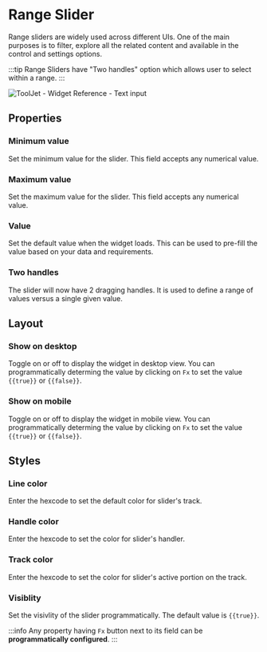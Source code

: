 # Range Slider

Range sliders are widely used across different UIs. One of the main purposes is to filter, explore all the related content and available in the control and settings options.

:::tip
Range Sliders have "Two handles" option which allows user to select within a range.
:::

<div style={{textAlign: 'center'}}>

![ToolJet - Widget Reference - Text input](/img/widgets/range-slider/range_slider.png)

</div>

## Properties

### Minimum value

Set the minimum value for the slider. This field accepts any numerical value.

### Maximum value

Set the maximum value for the slider. This field accepts any numerical value.

### Value

Set the default value when the widget loads. This can be used to pre-fill the value based on your data and requirements.

### Two handles

The slider will now have 2 dragging handles. It is used to define a range of values versus a single given value.

## Layout

### Show on desktop

Toggle on or off to display the widget in desktop view. You can programmatically determing the value by clicking on `Fx` to set the value `{{true}}` or `{{false}}`.
### Show on mobile

Toggle on or off to display the widget in mobile view. You can programmatically determing the value by clicking on `Fx` to set the value `{{true}}` or `{{false}}`.

## Styles

### Line color

Enter the hexcode to set the default color for slider's track. 
### Handle color

Enter the hexcode to set the color for slider's handler. 
### Track color

Enter the hexcode to set the color for slider's active portion on the track. 
### Visiblity

Set the visivlity of the slider programmatically. The default value is `{{true}}`.


:::info
Any property having `Fx` button next to its field can be **programmatically configured**.
:::